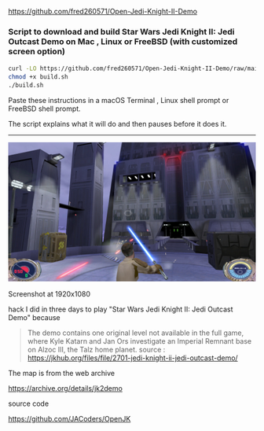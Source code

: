 https://github.com/fred260571/Open-Jedi-Knight-II-Demo


### Script to download and build Star Wars Jedi Knight II: Jedi Outcast Demo on Mac , Linux or FreeBSD (with customized screen option)

```bash
curl -LO https://github.com/fred260571/Open-Jedi-Knight-II-Demo/raw/main/build.sh
chmod +x build.sh
./build.sh
```

Paste these instructions in a macOS Terminal , Linux shell prompt or FreeBSD shell prompt.

The script explains what it will do and then pauses before it does it.

***


![Screenshot at 1920x1080](https://github.com/fred260571/Open-Jedi-Knight-II-Demo/blob/main/Jedi-Knight-II-Demo.jpg)


Screenshot at 1920x1080


hack I did in three days to play "Star Wars Jedi Knight II: Jedi Outcast Demo" because


>The demo contains one original level not available in the full game, where Kyle Katarn and Jan Ors investigate an Imperial Remnant base on Alzoc III, the Talz home planet.
source : https://jkhub.org/files/file/2701-jedi-knight-ii-jedi-outcast-demo/





The map is from the web archive

https://archive.org/details/jk2demo


source code

https://github.com/JACoders/OpenJK
